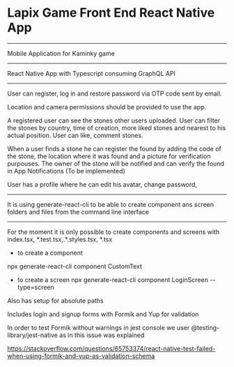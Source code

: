 # Lapix Game Front End React Native App
---
Mobile Application for Kaminky game

---

React Native App with Typescript consuming GraphQL API 

---
User can register, log in and restore password via OTP code sent by email.

Location and camera permissions should be provided to use the app.

A registered user can see the stones other users uploaded. User can filter the stones by country, time of creation, more liked stones and nearest to his actual position. User can like, comment stones.

When a user finds a stone he can register the found by adding the code of the stone, the location where it was found and a picture for verification purpouses. The owner of the stone will be notified and can verify the found in App Notifications (To be implemented)

User has a profile where he can edit his avatar, change password, 

---
It is using generate-react-cli to be able to create component ans screen folders and files from the command line interface

---
For the moment it is only possible to create components and screens with index.tsx, \*.test.tsx,.\*.styles.tsx, \*.tsx

- to create a component

npx generate-react-cli component CustomText

- to create a screen
npx generate-react-cli component LoginScreen --type=screen

Also has setup for absolute paths 

Includes login and signup forms with Formik and Yup for validation

In order to test Formik without warnings in jest console we user @testing-library/jest-native as in this issue was explained

https://stackoverflow.com/questions/65753374/react-native-test-failed-when-using-formik-and-yup-as-validation-schema


